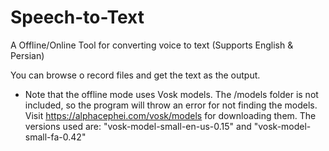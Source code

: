 # Speech-to-Text
A Offline/Online Tool for converting voice to text (Supports English &amp; Persian)

You can browse o record files and get the text as the output.

- Note that the offline mode uses Vosk models. The /models folder is not included, so the program will throw an error for not finding the models. Visit https://alphacephei.com/vosk/models for downloading them. The versions used are: "vosk-model-small-en-us-0.15" and "vosk-model-small-fa-0.42"

